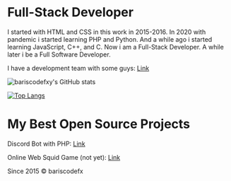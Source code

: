 # Full-Stack Developer

I started with HTML and CSS in this work in 2015-2016. In 2020 with pandemic i started learning PHP and Python. And a while ago i started learning JavaScript, C++, and C. Now i am a Full-Stack Developer. A while later i be a Full Software Developer.

I have a development team with some guys: [Link](https://github.com/VoltageSW/)

![bariscodefxy's GitHub stats](https://github-readme-stats.vercel.app/api?username=bariscodefxy&show_icons=true&theme=radical)

[![Top Langs](https://github-readme-stats.vercel.app/api/top-langs/?username=bariscodefxy&theme=radical)](https://github.com/anuraghazra/github-readme-stats)

# My Best Open Source Projects

Discord Bot with PHP: [Link](https://github.com/bariscodefxy/hiro-bot.git)

Online Web Squid Game (not yet): [Link](https://github.com/bariscodefxy/squix-game-online)

Since 2015 © bariscodefx
